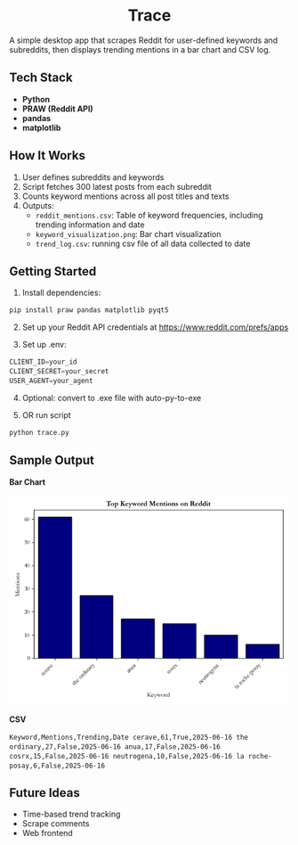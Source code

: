 <h1 align="center">Trace</h1>

A simple desktop app that scrapes Reddit for user-defined keywords and subreddits, then displays trending mentions in a bar chart and CSV log.


## Tech Stack
- **Python**
- **PRAW (Reddit API)**
- **pandas**
- **matplotlib**

## How It Works
1. User defines subreddits and keywords 
2. Script fetches 300 latest posts from each subreddit
3. Counts keyword mentions across all post titles and texts
4. Outputs:
   - `reddit_mentions.csv`: Table of keyword frequencies, including trending information and date
   - `keyword_visualization.png`: Bar chart visualization
   - `trend_log.csv`: running csv file of all data collected to date

## Getting Started

1. Install dependencies:

```bash
pip install praw pandas matplotlib pyqt5
```

2. Set up your Reddit API credentials at https://www.reddit.com/prefs/apps

3. Set up .env:

```python
CLIENT_ID=your_id
CLIENT_SECRET=your_secret
USER_AGENT=your_agent
```

4. Optional: convert to .exe file with auto-py-to-exe


5. OR run script
```bash
python trace.py
```

## Sample Output
**Bar Chart**

<img src='assets/sample_keyword_visualization.png'>

**CSV**

``
Keyword,Mentions,Trending,Date
cerave,61,True,2025-06-16
the ordinary,27,False,2025-06-16
anua,17,False,2025-06-16
cosrx,15,False,2025-06-16
neutrogena,10,False,2025-06-16
la roche-posay,6,False,2025-06-16
``

## Future Ideas

- Time-based trend tracking
- Scrape comments 
- Web frontend


